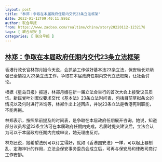 ```yaml
---
layout: post
title: "林郑：争取在本届政府任期内交代23条立法框架"
date: 2022-01-12T09:40:11.886Z
author: 联合早报
from: https://www.zaobao.com/realtime/china/story20220112-1232178
tags: [ 联合早报 ]
categories: [ 联合早报 ]
---
```

<!--1641996780000-->
[林郑：争取在本届政府任期内交代23条立法框架](https://www.zaobao.com/realtime/china/story20220112-1232178)
------

<div>
<p>香港行政长官林郑月娥今天说，会抓紧工作做好基本法23条立法，保安局长邓炳强已全情投入23条立法工作，争取在本届政府任期内交代立法框架，让社会讨论。</p><p>根据《星岛日报》报道，林郑月娥在新一届立法会举行的首次大会上接受议员质询。新民党叶刘淑仪要求交代《基本法》23条立法时间表，包括目前草拟条文的情况以及何时进行咨询等，林郑作出上述回应，并说23条立法是香港宪制职能，不能再拖。</p><p>林郑表示，按照早前提及的时间表，是争取在本届政府任期展开咨询。她说，知道部分议员希望23条立法可在本届政府任期内完成，若届时提交建议后，立法会认为可以于本届政府任期内完成审议，她无理由反对。</p><section id="imu"><div id="dfp-ad-imu1">        </div></section><p>林郑还说，她希望法例可以订立得好，就如《香港国安法》一样，可以起止暴制乱、定海神针的作用，立法会保安事务委员会成立后，可再与保安局和律政司商讨工作安排。</p>      <div class="cx_paywall_placeholder" id="sph_cdp_40"></div>
</div>
